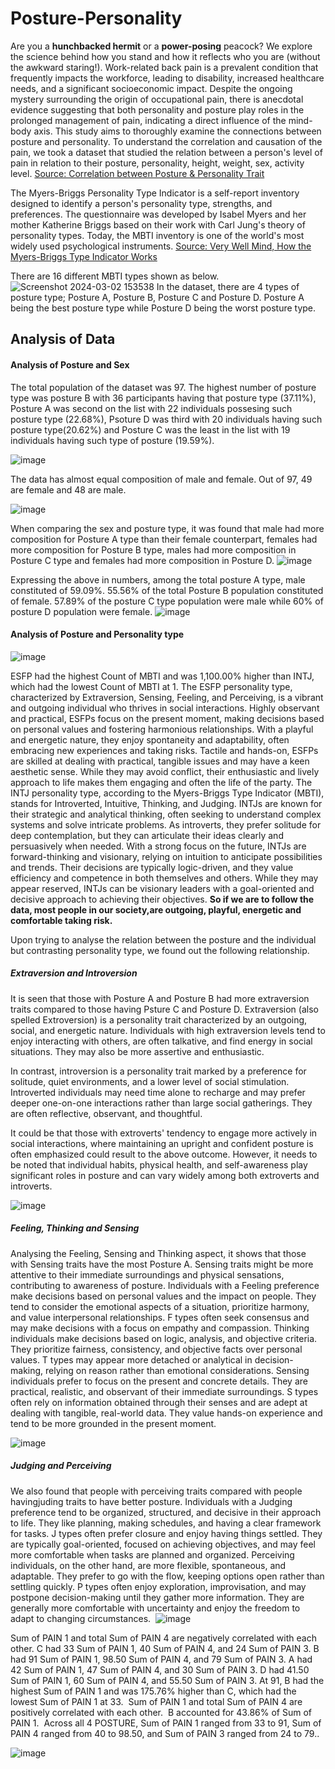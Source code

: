 # Posture-Personality

Are you a **hunchbacked hermit** or a **power-posing** peacock? We explore the science behind how you stand and how it reflects who you are (without the awkward staring!). 
Work-related back pain is a prevalent condition that frequently impacts the workforce, leading to disability, increased healthcare needs, and a significant socioeconomic impact. Despite the ongoing mystery surrounding the origin of occupational pain, there is anecdotal evidence suggesting that both personality and posture play roles in the prolonged management of pain, indicating a direct influence of the mind-body axis. This study aims to thoroughly examine the connections between posture and personality.
To understand the correlation and causation of the pain, we took a dataset that studied the relation between a person's level of pain in relation to their posture, personality, height, weight, sex, activity level. [Source: Correlation between Posture & Personality Trait](https://www.kaggle.com/datasets/dhanasekarjaisankar/correlation-between-posture-personality-trait)

The Myers-Briggs Personality Type Indicator is a self-report inventory designed to identify a person's personality type, strengths, and preferences. The questionnaire was developed by Isabel Myers and her mother Katherine Briggs based on their work with Carl Jung's theory of personality types. Today, the MBTI inventory is one of the world's most widely used psychological instruments. [Source: Very Well Mind, How the Myers-Briggs Type Indicator Works](https://www.verywellmind.com/the-myers-briggs-type-indicator-2795583)

There are 16 different MBTI types shown as below.![Screenshot 2024-03-02 153538](https://github.com/sayamathema/posture-personality/assets/110393954/0226b16e-c102-4b01-b4a4-f4ff489bbd3e)
In the dataset, there are 4 types of posture type; Posture A, Posture B, Posture C and Posture D. Posture A being the best posture type while Posture D being the worst posture type. 
## Analysis of Data 
#### Analysis of Posture and Sex
The total population of the dataset was 97. The highest number of posture type was posture B with 36 participants having that posture type (37.11%), Posture A was second on the list with 22 individuals possesing such posture type (22.68%), Psoture D was third with 20 individuals having such posture type(20.62%) and Posture C was the least in the list with 19 individuals having such type of posture (19.59%). 

![image](https://github.com/sayamathema/posture-personality/assets/110393954/0ad0ee02-21f3-4aa9-b76a-fb8b903e55b6)

The data has almost equal composition of male and female. Out of 97, 49 are female and 48 are male. 

![image](https://github.com/sayamathema/posture-personality/assets/110393954/35050c7e-76d7-4cb9-8d28-3c2a10ede0a1)

When comparing the sex and posture type, it was found that male had more composition for Posture A type than their female counterpart, females had more composition for Posture B type, males had more composition in Posture C type and females had more composition in Posture D.
![image](https://github.com/sayamathema/posture-personality/assets/110393954/56c7ae1e-4db7-4ff3-97d1-408748984308)

Expressing the above in numbers, among the total posture A type, male constituted of 59.09%. 55.56% of the total Posture B population constituted of female. 57.89% of the posture C type population were male while 60% of posture D population were female. 
![image](https://github.com/sayamathema/posture-personality/assets/110393954/0ece7a5b-93f6-42aa-8cc0-07fbafdd280b)


#### Analysis of Posture and Personality type
![image](https://github.com/sayamathema/posture-personality/assets/110393954/2408ec51-cb5d-4928-935f-56c0f42e4769)

ESFP  had the highest Count of MBTI and was 1,100.00% higher than INTJ, which had the lowest Count of MBTI at 1.﻿ The ESFP personality type, characterized by Extraversion, Sensing, Feeling, and Perceiving, is a vibrant and outgoing individual who thrives in social interactions. Highly observant and practical, ESFPs focus on the present moment, making decisions based on personal values and fostering harmonious relationships. With a playful and energetic nature, they enjoy spontaneity and adaptability, often embracing new experiences and taking risks. Tactile and hands-on, ESFPs are skilled at dealing with practical, tangible issues and may have a keen aesthetic sense. While they may avoid conflict, their enthusiastic and lively approach to life makes them engaging and often the life of the party. 
The INTJ personality type, according to the Myers-Briggs Type Indicator (MBTI), stands for Introverted, Intuitive, Thinking, and Judging. INTJs are known for their strategic and analytical thinking, often seeking to understand complex systems and solve intricate problems. As introverts, they prefer solitude for deep contemplation, but they can articulate their ideas clearly and persuasively when needed. With a strong focus on the future, INTJs are forward-thinking and visionary, relying on intuition to anticipate possibilities and trends. Their decisions are typically logic-driven, and they value efficiency and competence in both themselves and others. While they may appear reserved, INTJs can be visionary leaders with a goal-oriented and decisive approach to achieving their objectives.
**So if we are to follow the data, most people in our society,are outgoing, playful, energetic and comfortable taking risk.**

Upon trying to analyse the relation between the posture and the individual but contrasting personality type, we found out the following relationship. 

##### Extraversion and Introversion
It is seen that those with Posture A and Posture B had more extraversion traits compared to those having Psture C and Posture D. 
Extraversion (also spelled Extroversion) is a personality trait characterized by an outgoing, social, and energetic nature. Individuals with high extraversion levels tend to enjoy interacting with others, are often talkative, and find energy in social situations. They may also be more assertive and enthusiastic.

In contrast, introversion is a personality trait marked by a preference for solitude, quiet environments, and a lower level of social stimulation. Introverted individuals may need time alone to recharge and may prefer deeper one-on-one interactions rather than large social gatherings. They are often reflective, observant, and thoughtful.

It could be that those with extroverts' tendency to engage more actively in social interactions, where maintaining an upright and confident posture is often emphasized could result to the above outcome. However, it needs to be noted that individual habits, physical health, and self-awareness play significant roles in posture and can vary widely among both extroverts and introverts.

![image](https://github.com/sayamathema/posture-personality/assets/110393954/38838d12-d83d-43cd-820e-509925a18497)

##### Feeling, Thinking and Sensing
Analysing the Feeling, Sensing and Thinking aspect, it shows that those with Sensing traits have the most Posture A. Sensing traits might be more attentive to their immediate surroundings and physical sensations, contributing to awareness of posture.
Individuals with a Feeling preference make decisions based on personal values and the impact on people. They tend to consider the emotional aspects of a situation, prioritize harmony, and value interpersonal relationships. F types often seek consensus and may make decisions with a focus on empathy and compassion.
Thinking individuals make decisions based on logic, analysis, and objective criteria. They prioritize fairness, consistency, and objective facts over personal values. T types may appear more detached or analytical in decision-making, relying on reason rather than emotional considerations.
Sensing individuals prefer to focus on the present and concrete details. They are practical, realistic, and observant of their immediate surroundings. S types often rely on information obtained through their senses and are adept at dealing with tangible, real-world data. They value hands-on experience and tend to be more grounded in the present moment.


![image](https://github.com/sayamathema/posture-personality/assets/110393954/75afefe1-e2b5-4de7-bed1-1516e5d096c7)
##### Judging and Perceiving  
We also found that people with perceiving traits compared with people havingjuding traits to have better posture. Individuals with a Judging preference tend to be organized, structured, and decisive in their approach to life. They like planning, making schedules, and having a clear framework for tasks. J types often prefer closure and enjoy having things settled. They are typically goal-oriented, focused on achieving objectives, and may feel more comfortable when tasks are planned and organized. Perceiving individuals, on the other hand, are more flexible, spontaneous, and adaptable. They prefer to go with the flow, keeping options open rather than settling quickly. P types often enjoy exploration, improvisation, and may postpone decision-making until they gather more information. They are generally more comfortable with uncertainty and enjoy the freedom to adapt to changing circumstances.
﻿ 
  ![image](https://github.com/sayamathema/posture-personality/assets/110393954/5146be51-361d-4929-a403-0852e3e33ae0)
  
Sum of PAIN 1 and total Sum of PAIN 4 are negatively correlated with each other. C had 33 Sum of PAIN 1, 40 Sum of PAIN 4, and 24 Sum of PAIN 3. ﻿B had 91 Sum of PAIN 1, 98.50 Sum of PAIN 4, and 79 Sum of PAIN 3. A had 42 Sum of PAIN 1, 47 Sum of PAIN 4, and 30 Sum of PAIN 3. D had 41.50 Sum of PAIN 1, 60 Sum of PAIN 4, and 55.50 Sum of PAIN 3. ﻿At 91, B had the highest Sum of PAIN 1 and was 175.76% higher than C, which had the lowest Sum of PAIN 1 at 33.﻿﻿
﻿﻿
﻿﻿Sum of PAIN 1 and total Sum of PAIN 4 are positively correlated with each other.﻿﻿
﻿﻿
﻿﻿B accounted for 43.86% of Sum of PAIN 1.﻿﻿
﻿﻿
﻿﻿Across all 4 POSTURE, Sum of PAIN 1 ranged from 33 to 91, Sum of PAIN 4 ranged from 40 to 98.50, and Sum of PAIN 3 ranged from 24 to 79.﻿﻿.

![image](https://github.com/sayamathema/posture-personality/assets/110393954/d376e3a1-c480-4891-bd7a-9c45b904afb8)
